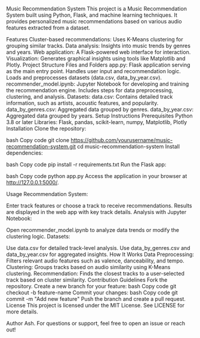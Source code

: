 Music Recommendation System
This project is a Music Recommendation System built using Python, Flask, and machine learning techniques. It provides personalized music recommendations based on various audio features extracted from a dataset.

Features
Cluster-based recommendations: Uses K-Means clustering for grouping similar tracks.
Data analysis: Insights into music trends by genres and years.
Web application: A Flask-powered web interface for interaction.
Visualization: Generates graphical insights using tools like Matplotlib and Plotly.
Project Structure
Files and Folders
app.py:
Flask application serving as the main entry point.
Handles user input and recommendation logic.
Loads and preprocesses datasets (data.csv, data_by_year.csv).
recommender_model.ipynb:
Jupyter Notebook for developing and training the recommendation engine.
Includes steps for data preprocessing, clustering, and analysis.
Datasets:
data.csv: Contains detailed track information, such as artists, acoustic features, and popularity.
data_by_genres.csv: Aggregated data grouped by genres.
data_by_year.csv: Aggregated data grouped by years.
Setup Instructions
Prerequisites
Python 3.8 or later
Libraries: Flask, pandas, scikit-learn, numpy, Matplotlib, Plotly
Installation
Clone the repository:

bash
Copy code
git clone https://github.com/yourusername/music-recommendation-system.git
cd music-recommendation-system
Install dependencies:

bash
Copy code
pip install -r requirements.txt
Run the Flask app:

bash
Copy code
python app.py
Access the application in your browser at http://127.0.0.1:5000/.

Usage
Recommendation System:

Enter track features or choose a track to receive recommendations.
Results are displayed in the web app with key track details.
Analysis with Jupyter Notebook:

Open recommender_model.ipynb to analyze data trends or modify the clustering logic.
Datasets:

Use data.csv for detailed track-level analysis.
Use data_by_genres.csv and data_by_year.csv for aggregated insights.
How It Works
Data Preprocessing:
Filters relevant audio features such as valence, danceability, and tempo.
Clustering:
Groups tracks based on audio similarity using K-Means clustering.
Recommendation:
Finds the closest tracks to a user-selected track based on cluster similarity.
Contribution Guidelines
Fork the repository.
Create a new branch for your feature:
bash
Copy code
git checkout -b feature-name
Commit your changes:
bash
Copy code
git commit -m "Add new feature"
Push the branch and create a pull request.
License
This project is licensed under the MIT License. See LICENSE for more details.

Author
Ash.
For questions or support, feel free to open an issue or reach out!

